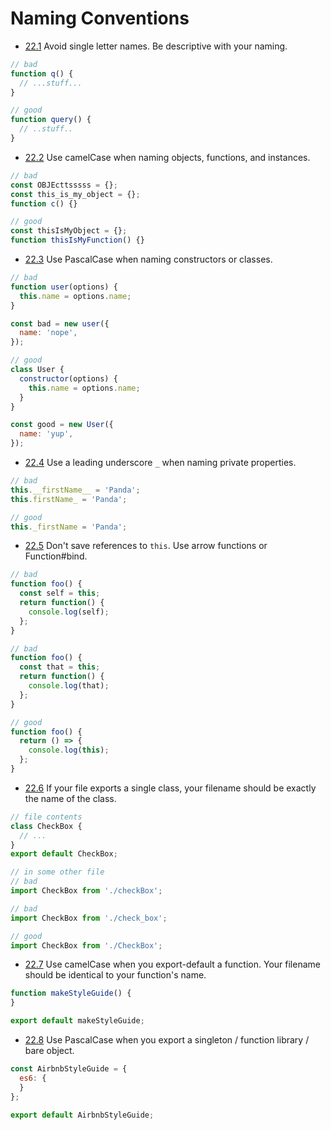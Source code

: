 # Naming Conventions

- [22.1](#22.1) <a name='22.1'></a> Avoid single letter names. Be descriptive with your naming.

```javascript
// bad
function q() {
  // ...stuff...
}

// good
function query() {
  // ..stuff..
}
```


- [22.2](#22.2) <a name='22.2'></a> Use camelCase when naming objects, functions, and instances.

```javascript
// bad
const OBJEcttsssss = {};
const this_is_my_object = {};
function c() {}

// good
const thisIsMyObject = {};
function thisIsMyFunction() {}
```


- [22.3](#22.3) <a name='22.3'></a> Use PascalCase when naming constructors or classes.

```javascript
// bad
function user(options) {
  this.name = options.name;
}

const bad = new user({
  name: 'nope',
});

// good
class User {
  constructor(options) {
    this.name = options.name;
  }
}

const good = new User({
  name: 'yup',
});
```


- [22.4](#22.4) <a name='22.4'></a> Use a leading underscore `_` when naming private properties.

```javascript
// bad
this.__firstName__ = 'Panda';
this.firstName_ = 'Panda';

// good
this._firstName = 'Panda';
```


- [22.5](#22.5) <a name='22.5'></a> Don't save references to `this`. Use arrow functions or Function#bind.

```javascript
// bad
function foo() {
  const self = this;
  return function() {
    console.log(self);
  };
}

// bad
function foo() {
  const that = this;
  return function() {
    console.log(that);
  };
}

// good
function foo() {
  return () => {
    console.log(this);
  };
}
```


- [22.6](#22.6) <a name='22.6'></a> If your file exports a single class, your filename should be exactly the name of the class.

```javascript
// file contents
class CheckBox {
  // ...
}
export default CheckBox;

// in some other file
// bad
import CheckBox from './checkBox';

// bad
import CheckBox from './check_box';

// good
import CheckBox from './CheckBox';
```


- [22.7](#22.7) <a name='22.7'></a> Use camelCase when you export-default a function. Your filename should be identical to your function's name.

```javascript
function makeStyleGuide() {
}

export default makeStyleGuide;
```


- [22.8](#22.8) <a name='22.8'></a> Use PascalCase when you export a singleton / function library / bare object.

```javascript
const AirbnbStyleGuide = {
  es6: {
  }
};

export default AirbnbStyleGuide;
```

